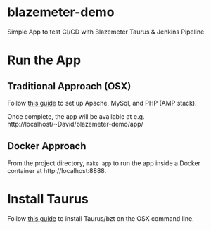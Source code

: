 # blazemeter-demo
Simple App to test CI/CD with Blazemeter Taurus & Jenkins Pipeline

# Run the App
## Traditional Approach (OSX)
Follow [this guide](https://coolestguidesontheplanet.com/get-apache-mysql-php-and-phpmyadmin-working-on-macos-sierra/) to set up Apache, MySql, and PHP (AMP stack).

Once complete, the app will be available at e.g. http://localhost/~David/blazemeter-demo/app/

## Docker Approach
From the project directory, ``make app`` to run the app inside a Docker container at http://localhost:8888.

# Install Taurus
Follow [this guide](https://gettaurus.org/docs/Installation/) to install Taurus/bzt on the OSX command line.
